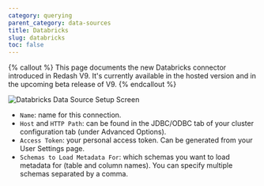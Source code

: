 ```yaml
---
category: querying
parent_category: data-sources
title: Databricks
slug: databricks
toc: false 
---
```


{% callout %}
This page documents the new Databricks connector introduced in Redash V9. It's currently available in the hosted version and in the upcoming beta release of V9.
{% endcallout %}

![Databricks Data Source Setup Screen](/assets/images/docs/databricks_setup_screen.png)

* `Name`: name for this connection.
* `Host` and `HTTP Path`: can be found in the JDBC/ODBC tab of your cluster configuration tab (under Advanced Options).
* `Access Token`: your personal access token. Can be generated from your User Settings page.
* `Schemas to Load Metadata For`: which schemas you want to load metadata for (table and column names). You can specify multiple schemas separated by a comma.
